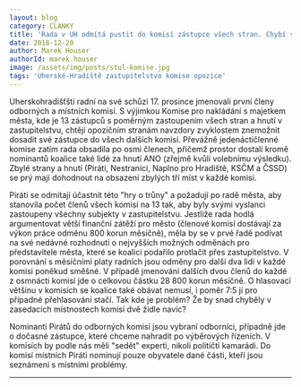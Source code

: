 ```yaml
---
layout: blog
category: CLANKY
title: 'Rada v UH odmítá pustit do komisí zástupce všech stran. Chybí snad židle?'
date: 2018-12-20
author: Marek Houser
authorId: marek.houser
image: /assets/img/posts/stul-komise.jpg
tags: 'Uherské-Hradiště zastupitelstvo komise opozice'
---
```

Uherskohradišťští radní na své schůzi 17. prosince jmenovali první členy odborných a místních komisí. S výjimkou Komise pro nakládání s majetkem města, kde je 13 zástupců s poměrným zastoupením všech stran a hnutí v zastupitelstvu, chtějí opozičním stranám navzdory zvyklostem znemožnit dosadit své zástupce do všech dalších komisí. Převážně jedenáctičlenné komise zatím rada obsadila po osmi členech, přičemž prostor dostali kromě nominantů koalice také lidé za hnutí ANO (zřejmě kvůli volebnímu výsledku). Zbylé strany a hnutí (Piráti, Nestraníci, Naplno pro Hradiště, KSČM a ČSSD) se prý mají dohodnout na obsazení zbylých tří míst v každé komisi.

Piráti se odmítají účastnit této "hry o trůny" a požadují po radě města, aby stanovila počet členů všech komisí na 13 tak, aby byly svými vyslanci zastoupeny všechny subjekty v zastupitelstvu. Jestliže rada hodlá argumentovat větší finanční zátěží pro město (členové komisí dostávají za výkon práce odměnu 800 korun měsíčně), měla by se v prvé řadě podívat na své nedávné rozhodnutí o nejvyšších možných odměnách pro představitele města, které se koalici podařilo protlačit přes zastupitelstvo. V porovnání s měsíčními platy radních jsou odměny pro další dva lidi v každé komisi poněkud směšné. V případě jmenování dalších dvou členů do každé z osmnácti komisí jde o celkovou částku 28 800 korun měsíčně. O hlasovací většinu v komisích se koalice také obávat nemusí, i poměr 7:5 jí pro případné přehlasování stačí. Tak kde je problém? Že by snad chyběly v zasedacích místnostech komisí dvě židle navíc?

Nominanti Pirátů do odborných komisí jsou vybraní odborníci, případně jde o dočasné zástupce, které chceme nahradit po výběrových řízeních. V komisích by podle nás měli "sedět" experti, nikoli političtí kamarádi. Do komisí místních Piráti nominují pouze obyvatele dané části, kteří jsou seznámeni s místními problémy.
- - -
